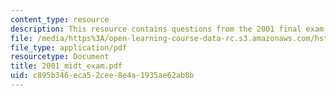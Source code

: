 ```yaml
---
content_type: resource
description: This resource contains questions from the 2001 final exam.
file: /media/https%3A/open-learning-course-data-rc.s3.amazonaws.com/hst-176-cellular-and-molecular-immunology-fall-2005/c895b346eca52cee8e4a1935ae62ab8b_2001_midt_exam.pdf
file_type: application/pdf
resourcetype: Document
title: 2001_midt_exam.pdf
uid: c895b346-eca5-2cee-8e4a-1935ae62ab8b
---
```

